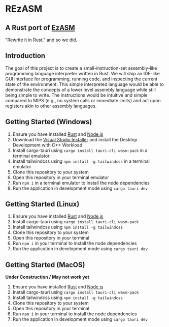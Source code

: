 # REzASM
## A Rust port of [EzASM](https://github.com/ezasm-org/ezasm/tree/main)
"Rewrite it in Rust," and so we did.

## Introduction
The goal of this project is to create a small-instruction-set assembly-like programming language interpreter written in Rust. 
We will ship an IDE-like GUI interface for programming, running code, and inspecting the current state of the environment. 
This simple interpreted language would be able to demonstrate the concepts of a lower level assembly language while still being simple to write. 
The instructions would be intuitive and simple compared to MIPS (e.g., no system calls or immediate limits) and act upon registers akin to other assembly languages.

## Getting Started (Windows)
1. Ensure you have installed [Rust](https://www.rust-lang.org/learn/get-started) and [Node.js](https://nodejs.org/en/download)
2. Download the [Visual Studio Installer](https://visualstudio.microsoft.com/downloads/) and install the Desktop Development with C++ Workload
3. Install cargo-tauri using `cargo install tauri-cli wasm-pack` in a terminal emulator
4. Install tailwindcss using `npm install -g tailwindcss` in a terminal emulator
5. Clone this repository to your system
6. Open this repository in your terminal emulator
7. Run `npm i` in a terminal emulator to install the node dependencies
8. Run the application in development mode using `cargo tauri dev`

## Getting Started (Linux)
1. Ensure you have installed [Rust](https://www.rust-lang.org/learn/get-started) and [Node.js](https://nodejs.org/en/download)
2. Install cargo-tauri using `cargo install tauri-cli wasm-pack`
3. Install tailwindcss using `npm install -g tailwindcss`
4. Clone this repository to your system
5. Open this repository in your terminal
6. Run `npm i` in your terminal to install the node dependencies
7. Run the application in development mode using `cargo tauri dev`

## Getting Started (MacOS)
**Under Construction / May not work yet**
1. Ensure you have installed [Rust](https://www.rust-lang.org/learn/get-started) and [Node.js](https://nodejs.org/en/download)
2. Install cargo-tauri using `cargo install tauri-cli wasm-pack`
3. Install tailwindcss using `npm install -g tailwindcss`
4. Clone this repository to your system
5. Open this repository in your terminal
6. Run `npm i` in your terminal to install the node dependencies
7. Run the application in development mode using `cargo tauri dev`
